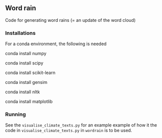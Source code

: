 ## Word rain

Code for generating word rains (= an update of the word cloud)

### Installations
For a conda environment, the following is needed

conda install numpy

conda install scipy

conda install scikit-learn

conda install gensim

conda install nltk

conda install matplotlib

### Running 
See the `visualise_climate_texts.py` for an example example of how it the code in `visualise_climate_texts.py` in `wordrain` is to be used.
